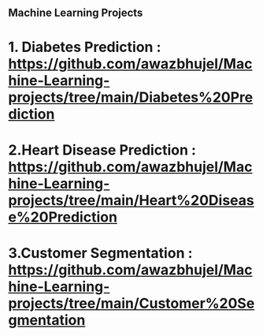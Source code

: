 ## Machine Learning Projects

# 1. Diabetes Prediction : https://github.com/awazbhujel/Machine-Learning-projects/tree/main/Diabetes%20Prediction

# 2.Heart Disease Prediction : https://github.com/awazbhujel/Machine-Learning-projects/tree/main/Heart%20Disease%20Prediction

# 3.Customer Segmentation : https://github.com/awazbhujel/Machine-Learning-projects/tree/main/Customer%20Segmentation
